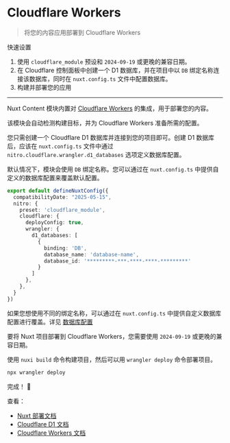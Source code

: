 # Cloudflare Workers

> 将您的内容应用部署到 Cloudflare Workers

<card>

快速设置

1. 使用 `cloudflare_module` 预设和 `2024-09-19` 或更晚的兼容日期。
2. 在 Cloudflare 控制面板中创建一个 D1 数据库，并在项目中以 `DB` 绑定名称连接该数据库，同时在 `nuxt.config.ts` 文件中配置数据库。
3. 构建并部署您的应用

</card>

---

Nuxt Content 模块内置对 [Cloudflare Workers](https://workers.cloudflare.com) 的集成，用于部署您的内容。

该模块会自动检测构建目标，并为 Cloudflare Workers 准备所需的配置。

您只需创建一个 Cloudflare D1 数据库并连接到您的项目即可。创建 D1 数据库后，应该在 `nuxt.config.ts` 文件中通过 `nitro.cloudflare.wrangler.d1_databases` 选项定义数据库配置。

默认情况下，模块会使用 `DB` 绑定名称。您可以通过在 `nuxt.config.ts` 中提供自定义的数据库配置来覆盖默认配置。

```ts [nuxt.config.ts]
export default defineNuxtConfig({
  compatibilityDate: "2025-05-15",
  nitro: {
    preset: 'cloudflare_module',
    cloudflare: {
      deployConfig: true,
      wrangler: {
        d1_databases: [
          {
            binding: 'DB',
            database_name: 'database-name',
            database_id: '*********-***-****-****-*********'
          }
        ]
      },
    },
  }
})
```

<note>

如果您想使用不同的绑定名称，可以通过在 `nuxt.config.ts` 中提供自定义数据库配置进行覆盖。详见 [数据库配置](/docs/getting-started/configuration#d1)

</note>

<note>

要将 Nuxt 项目部署到 Cloudflare Workers，您需要使用 `2024-09-19` 或更晚的兼容日期。

</note>

使用 `nuxi build` 命令构建项目，然后可以用 `wrangler deploy` 命令部署项目。

```bash
npx wrangler deploy
```

完成！ 🎉

查看：

- [Nuxt 部署文档](https://nuxt.com/deploy/cloudflare)
- [Cloudflare D1 文档](https://developers.cloudflare.com/d1/)
- [Cloudflare Workers 文档](https://developers.cloudflare.com/workers/)
